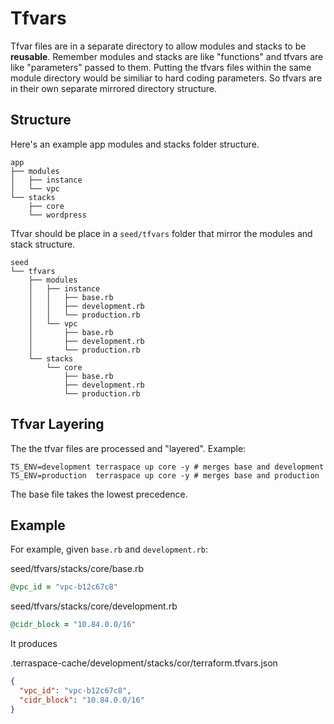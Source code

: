 # Tfvars

Tfvar files are in a separate directory to allow modules and stacks to be **reusable**.  Remember modules and stacks are like "functions" and tfvars are like "parameters" passed to them. Putting the tfvars files within the same module directory would be similiar to hard coding parameters. So tfvars are in their own separate mirrored directory structure.

## Structure

Here's an example app modules and stacks folder structure.

    app
    ├── modules
    │   ├── instance
    │   └── vpc
    └── stacks
        ├── core
        └── wordpress

Tfvar should be place in a `seed/tfvars` folder that mirror the modules and stack structure.

    seed
    └── tfvars
        ├── modules
        │   ├── instance
        │   │   ├── base.rb
        │   │   ├── development.rb
        │   │   └── production.rb
        │   └── vpc
        │       ├── base.rb
        │       ├── development.rb
        │       └── production.rb
        └── stacks
            └── core
                ├── base.rb
                ├── development.rb
                └── production.rb

## Tfvar Layering

The the tfvar files are processed and "layered".  Example:

    TS_ENV=development terraspace up core -y # merges base and development
    TS_ENV=production  terraspace up core -y # merges base and production

The base file takes the lowest precedence.

## Example

For example, given `base.rb` and `development.rb`:

seed/tfvars/stacks/core/base.rb

```ruby
@vpc_id = "vpc-b12c67c8"
```

seed/tfvars/stacks/core/development.rb

```ruby
@cidr_block = "10.84.0.0/16"
```

It produces


.terraspace-cache/development/stacks/cor/terraform.tfvars.json

```json
{
  "vpc_id": "vpc-b12c67c8",
  "cidr_block": "10.84.0.0/16"
}
```
